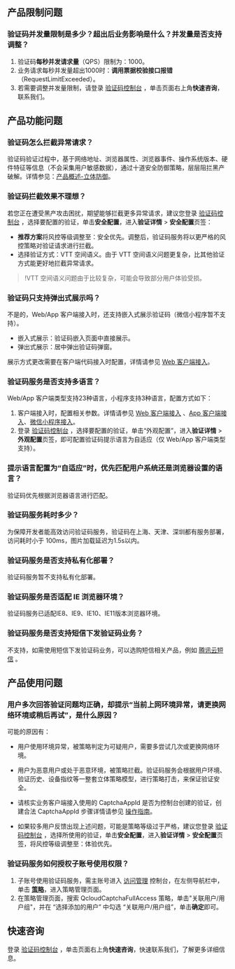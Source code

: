 ## 产品限制问题

### 验证码并发量限制是多少？超出后业务影响是什么？并发量是否支持调整？

1. 验证码**每秒并发请求量**（QPS）限制为：1000。
2. 业务请求每秒并发量超出1000时：**调用票据校验接口报错**（RequestLimitExceeded）。
3. 若需要调整并发量限制，请登录 [验证码控制台](https://console.cloud.tencent.com/captcha/graphical) ，单击页面右上角**快速咨询**，联系我们。

## 产品功能问题

### 验证码怎么拦截异常请求？

验证码验证过程中，基于网络地址、浏览器属性、浏览器事件、操作系统版本、硬件特征等信息（不会采集用户敏感数据），通过十道安全防御策略，层层阻拦黑产破解。详情参见：[产品概述-立体防御](https://cloud.tencent.com/document/product/1110/36334)。

### 验证码拦截效果不理想？

若您正在遭受黑产攻击困扰，期望能够拦截更多异常请求，建议您登录 [验证码控制台](https://console.cloud.tencent.com/captcha/graphical) ，选择要配置的验证，单击**安全配置**，进入**验证详情** > **安全配置**页签：

- **推荐方案**将风控等级调整至：安全优先。调整后，验证码服务将以更严格的风控策略对验证请求进行拦截。
- 选择验证方式：VTT 空间语义。由于 VTT 空间语义问题更复杂，比其他验证方式能更好地拦截异常请求。
>!VTT 空间语义问题由于比较复杂，可能会导致部分用户体验受损。

### 验证码只支持弹出式展示吗？
不是的，Web/App 客户端接入时，还支持嵌入式展示验证码（微信小程序暂不支持）。

- 嵌入式展示：验证码嵌入页面中直接展示。
- 弹出式展示：居中弹出验证码弹窗。

展示方式更改需要在客户端代码接入时配置，详情请参见 [Web 客户端接入](https://cloud.tencent.com/document/product/1110/36841)。

### 验证码服务是否支持多语言？

Web/App 客户端类型支持23种语言，小程序支持3种语言，配置方式如下：

1. 客户端接入时，配置相关参数。详情请参见 [Web 客户端接入](https://cloud.tencent.com/document/product/1110/36841) 、[App 客户端接入](https://cloud.tencent.com/document/product/1110/49810)、[微信小程序接入](https://cloud.tencent.com/document/product/1110/49319)。
2. 登录 [验证码控制台](https://console.cloud.tencent.com/captcha/graphical) ，选择要配置的验证，单击“外观配置”，进入**验证详情** > **外观配置**页签，即可配置验证码提示语言为自适应（仅 Web/App 客户端类型支持）。

### 提示语言配置为“自适应”时，优先匹配用户系统还是浏览器设置的语言？
验证码优先根据浏览器语言进行匹配。

### 验证码服务耗时多少？
为保障开发者能高效访问验证码服务，验证码在上海、天津、深圳都有服务部署，访问耗时小于 100ms，图片加载延迟为1.5s以内。 

### 验证码服务是否支持私有化部署？
验证码服务暂不支持私有化部署。


### 验证码服务是否适配 IE 浏览器环境？
验证码服务已适配IE8、IE9、IE10、IE11版本浏览器环境。

### 验证码服务是否支持短信下发验证码业务？
不支持，如需使用短信下发验证码业务，可以选购短信相关产品，例如 [腾讯云短信](https://cloud.tencent.com/product/sms) 。

## 产品使用问题

### 用户多次回答验证问题均正确，却提示“当前上网环境异常，请更换网络环境或稍后再试”，是什么原因？
可能的原因有：

- 用户使用环境异常，被策略判定为可疑用户，需要多尝试几次或更换网络环境。
- 用户为恶意用户或处于恶意环境，被策略拦截。验证码服务会根据用户环境、验证历史、设备指纹等一整套立体策略模型，进行策略打击，来保证验证安全。
- 请核实业务客户端接入使用的 CaptchaAppId 是否为控制台创建的验证，创建合法 CaptchaAppId 步骤详情请参见 [操作指南](https://cloud.tencent.com/document/product/1110/36831)。

- 如果较多用户反馈出现上述问题，可能是策略等级过于严格，建议您登录 [验证码控制台](https://console.cloud.tencent.com/captcha/graphical) ，选择所使用的验证，单击**安全配置**，进入**验证详情** > **安全配置**页签，将风控等级调整至：体验优先。

### 验证码服务如何授权子账号使用权限？

1. 子账号使用验证码服务，需主账号进入 [访问管理](https://console.cloud.tencent.com/cam/overview) 控制台，在左侧导航栏中，单击 [**策略**](https://console.cloud.tencent.com/cam/policy)，进入策略管理页面。
2. 在策略管理页面，搜索 QcloudCaptchaFullAccess 策略，单击"关联用户/用户组"，并在 “选择添加的用户” 中勾选 “关联用户/用户组”，单击**确定**即可。

## 快速咨询
登录 [验证码控制台](https://console.cloud.tencent.com/captcha/graphical) ，单击页面右上角**快速咨询**，快速联系我们，了解更多详细信息。
